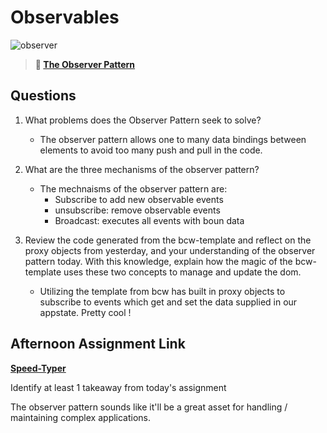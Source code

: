 # Observables

![observer](https://bcw.blob.core.windows.net/public/img/journals/8014045611652045)

> **📖 [The Observer Pattern](https://codeworksacademy.com/fs-student-guide/resources/wk3/04-Observer-Pattern)**

## Questions

1. What problems does the Observer Pattern seek to solve?
    + The observer pattern allows one to many data bindings between elements to avoid too many push and pull in the code.
2. What are the three mechanisms of the observer pattern?
    + The mechnaisms of the observer pattern are: 
        + Subscribe to add new observable events
        + unsubscribe: remove observable events
        + Broadcast: executes all events with boun data

3. Review the code generated from the bcw-template and reflect on the proxy objects from yesterday, and your understanding of the observer pattern today. With this knowledge, explain how the magic of the bcw-template uses these two concepts to manage and update the dom.
     + Utilizing the template from bcw has built in proxy objects to subscribe to events which get and set the data supplied in our appstate. Pretty cool ! 

## Afternoon Assignment Link

**[Speed-Typer](https://github.com/gp3r3z/speed-typer)**

Identify at least 1 takeaway from today's assignment

The observer pattern sounds like it'll be a great asset for handling / maintaining complex applications. 

